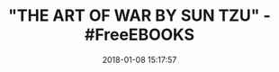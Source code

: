 ---
title: '"THE ART OF WAR BY SUN TZU" - #FreeEBOOKS'
name: The Art of War
date: '2018-01-08 15:17:57'
buy_now: >-
  https://www.amazon.com/Art-War-Sun-Tzu-ebook/dp/B078L7YS7V?SubscriptionId=AKIAIA5RBQIWQVTCUEUQ&tag=coldcutdeals-20&linkCode=xm2&camp=2025&creative=165953&creativeASIN=B078L7YS7V
description_markdown: |-
  The Art of War

   
tweet_id_str: '950386096923447296'
price: ''
you_save: ''
asin: B078L7YS7V
image: 'https://images-na.ssl-images-amazon.com/images/I/41PRcN8SfVL.jpg'

---